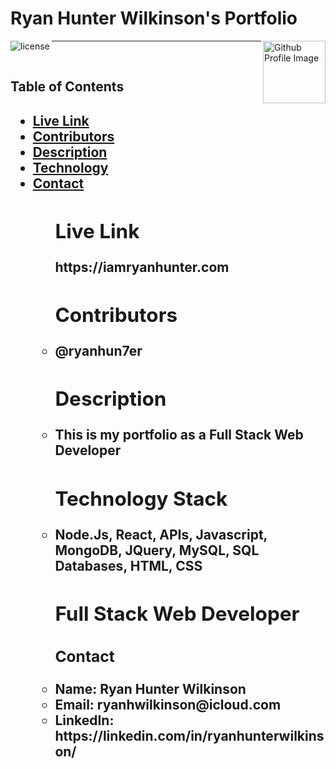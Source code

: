 # Ryan Hunter Wilkinson's Portfolio

<img align="left" src="https://img.shields.io/badge/License-MIT-green" alt="license">
<img align="right" width="100" height="100" src="https://avatars1.githubusercontent.com/u/59925546?s=400&u=19ccb48abfb0c61a5fa7dd875707b4e4a1025ff3&v=4" alt="Github Profile Image"><hr>
<br>
<h2>Table of Contents<h2>
<ul>
  <li><a href="#livelink">Live Link</a></li>   
  <li><a href="#contributors">Contributors</a></li> 
  <li><a href="#description">Description</a></li> 
  <li><a href="#technology">Technology</a></li>
  <li><a href="#contact">Contact</a></li> 
<ul>

<h2 id= "livelink">Live Link</h2>
https://iamryanhunter.com

<h2 id= "contributors">Contributors</h2>
<li> @ryanhun7er</li>

<h2 id= "description">Description</h2>
<li> This is my portfolio as a Full Stack Web Developer</li>

<h2 id= "technology">Technology Stack</h2>
<li> Node.Js, React, APIs, Javascript, MongoDB, JQuery, MySQL, SQL Databases, HTML, CSS</li>

<h2 id= "fullstack">Full Stack Web Developer</h2>

<h3 id= "contact">Contact</h3>
<li> Name: Ryan Hunter Wilkinson</li>
<li>Email: ryanhwilkinson@icloud.com</li>
<li>LinkedIn: https://linkedin.com/in/ryanhunterwilkinson/</li>
